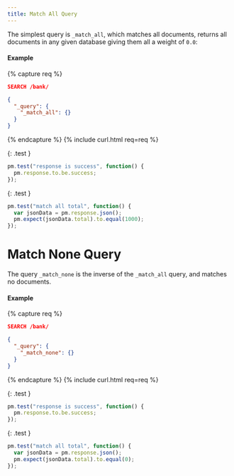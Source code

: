 ```yaml
---
title: Match All Query
---
```


The simplest query is `_match_all`, which matches all documents, returns all
documents in any given database giving them all a weight of `0.0`:

#### Example

{% capture req %}

```json
SEARCH /bank/

{
  "_query": {
    "_match_all": {}
  }
}
```
{% endcapture %}
{% include curl.html req=req %}

{: .test }

```js
pm.test("response is success", function() {
  pm.response.to.be.success;
});
```

{: .test }

```js
pm.test("match all total", function() {
  var jsonData = pm.response.json();
  pm.expect(jsonData.total).to.equal(1000);
});
```

# Match None Query

The query `_match_none` is the inverse of the `_match_all` query, and matches
no documents.

#### Example

{% capture req %}

```json
SEARCH /bank/

{
  "_query": {
    "_match_none": {}
  }
}
```
{% endcapture %}
{% include curl.html req=req %}

{: .test }

```js
pm.test("response is success", function() {
  pm.response.to.be.success;
});
```

{: .test }

```js
pm.test("match all total", function() {
  var jsonData = pm.response.json();
  pm.expect(jsonData.total).to.equal(0);
});
```
